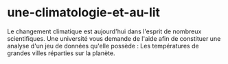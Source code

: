 # une-climatologie-et-au-lit
Le changement climatique est aujourd'hui dans l'esprit de nombreux scientifiques. Une université vous demande de l'aide afin de constituer une analyse d'un jeu de données qu'elle possède : Les températures de grandes villes réparties sur la planète.
